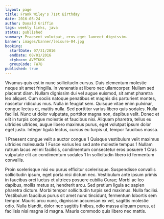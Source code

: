 ```yaml
---
layout: page
title: Frank Wiley's 71st Birthday
date: 2016-05-24
author: Donald Griffin
tags: weekly links, java
status: published
summary: Praesent volutpat, eros eget laoreet dignissim.
banner: images/banner/leisure-04.jpg
booking:
  startDate: 07/31/2016
  endDate: 08/01/2016
  ctyhocn: AVPTKHX
  groupCode: FW7B
published: true
---
```

Vivamus quis est in nunc sollicitudin cursus. Duis elementum molestie neque sit amet fringilla. In venenatis at libero nec ullamcorper. Nullam sed placerat diam. Nullam dignissim dui vel augue euismod, sit amet pharetra leo aliquet. Cum sociis natoque penatibus et magnis dis parturient montes, nascetur ridiculus mus. Nulla in feugiat sem. Quisque vitae enim pulvinar, congue lectus et, mattis nulla. Sed porttitor varius libero quis sodales. Nulla facilisi. Nunc ut dolor vulputate, porttitor magna non, dapibus velit. Donec et elit in turpis congue molestie et faucibus nisi. Aliquam pharetra, tellus eu ultricies ultrices, augue libero maximus purus, eget volutpat ipsum dolor eget justo. Integer ligula lectus, cursus eu turpis ut, tempor faucibus massa.

1 Praesent congue velit a auctor congue
1 Quisque vestibulum velit maximus ultricies malesuada
1 Fusce varius leo sed ante molestie tempus
1 Nullam rutrum lacus vel mi facilisis, condimentum consectetur eros posuere
1 Cras vulputate elit ac condimentum sodales
1 In sollicitudin libero id fermentum convallis.

Proin scelerisque nisi eu purus efficitur scelerisque. Suspendisse convallis sollicitudin ipsum, eget porta nisi dictum nec. Vestibulum ante ipsum primis in faucibus orci luctus et ultrices posuere cubilia Curae; Morbi ac leo dapibus, mollis metus at, hendrerit arcu. Sed pretium ligula ac sapien pharetra dictum. Morbi tempor sollicitudin turpis sed maximus. Nulla facilisi. Vestibulum faucibus purus sit amet nunc tincidunt, fermentum lobortis sem tempor. Mauris arcu nunc, dignissim accumsan ex vel, sagittis molestie odio. Nulla blandit, dolor nec sagittis finibus, odio massa aliquam purus, at facilisis nisi magna id magna. Mauris commodo quis libero nec mattis.
